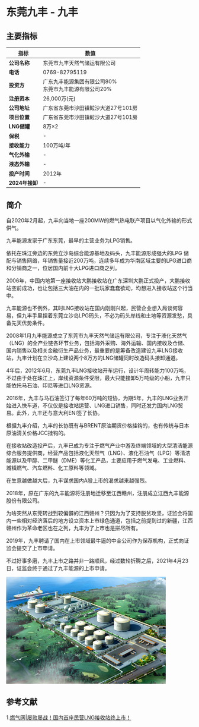 # 东莞九丰 - 九丰

## 主要指标
|指标|数值|
|---|--------|
|**公司名称**|东莞市九丰天然气储运有限公司|
|**电话**|0769-82795119|
|**投资方**|广东九丰能源集团有限公司80%<br>东莞市九丰能源有限公司20%|
|**注册资本**|26,000万(元)|
|**公司地址**|广东省东莞市沙田镇䲞沙大道27号101房|
|**项目位置**|广东省东莞市沙田镇䲞沙大道27号101房|
|**LNG储罐**|8万×2|
|**保税**|-|
|**接收能力**|100万吨/年|
|**气化外输**|-|
|**液态外输**|-|
|**投产时间**|2012年|
|**2024年接卸**|-|

## 简介

自2020年2月起，九丰向当地一座200MW的燃气热电联产项目以气化外输的形式供气。

九丰能源发家于广东东莞，最早的主营业务为LPG销售。

依托在珠江旁边的东莞立沙岛综合能源基地及码头，九丰能源形成强大的LPG 储配与销售网络，年销售量接近200万吨，连续多年成为华南区域主要的LPG进口商和分销商之一，位居国内前十大LPG进口商之列。

2006年，中国内地第一座接收站大鹏接收站在广东深圳大鹏正式投产，大鹏接收站空前成功，也让包括三大油在内的一批玩家蠢蠢欲动，均想进入接收站这个行当中。

九丰能源也不例外，其时LNG接收站在国内刚刚兴起，民营企业想入局谈何容易，但九丰手里捏着东莞立沙岛LPG码头，不必为码头岸线和土地等资源发愁，具备先天优势条件。

2008年1月九丰能源成立了东莞市九丰天然气储运有限公司，专注于液化天然气（LNG）的全产业链各环节业务，包括海外采购、海外运输、国内接收及仓储、国内销售以及相关金融衍生产品业务，最重要的是筹备改造建设九丰LNG接收站，九丰计划在立沙岛上建设两个8万方的LNG储罐同时改造码头接卸通道。


4年后，2012年6月，东莞九丰LNG接收站开车运行，设计年周转能力100万吨，不过由于处在珠江上，岸线资源条件受限，最大只能接卸5万吨级的小船，九丰只能依托马石油、印尼等进口LNG资源。

2016年，九丰与马石油签订了每年60万吨的短协，为期5年，九丰的LNG业务开始进入快车道，不仅仅是接收站运营、LNG进口销售，同时还发力国内LNG贸易。此外，九丰还与意大利ENI签了长协。

根据九丰介绍，九丰的长协既有与BRENT原油期货价格挂钩的，也有传统与日本原油清关价格JCC挂钩的。

在接收站改造投产后，九丰已成为专注于燃气产业中游及终端领域的大型清洁能源综合服务提供商，经营产品包括液化天然气（LNG）、液化石油气（LPG）等清洁能源以及甲醇、二甲醚（DME）等化工产品，主要应用于燃气发电、工业燃料、城镇燃气、汽车燃料、化工原料等领域。

在生意越做越大后，九丰谋求国内A股上市的渴求越来越强烈。

2018年，原在广东的九丰能源将注册地迁移至江西赣州，注册成立江西九丰能源股份有限公司。

为啥突然从东莞转战到较偏僻的江西赣州？只因为为了支持脱贫攻坚，证监会将国内一些相对经济落后的地方设立资本上市绿色通道，包括之前提到过的新疆，江西赣州作为革命老区也在之列，九丰为了上市也是拼尽所有。

2019年，九丰聘请了国内在上市领域最牛逼的中金公司作为保荐机构，正式向证监会提交了上市申请。

不过好事多磨，九丰上市之路并非一路顺风，经过数轮折腾之后，2021年4月23日，证监会终于通过了九丰能源的上市申请。



![九丰LNG](./images/rt029_2509161307.png)

## 参考文献

1.[燃气网|屡败屡战！国内首座民营LNG接收站终上市！](https://gas.in-en.com/html/gas-3538450.shtml)

